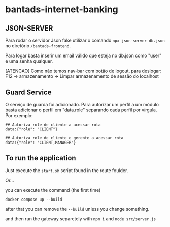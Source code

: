 # bantads-internet-banking

## JSON-SERVER

Para rodar o servidor Json fake utilizar o comando `npx json-server db.json` no diretório `/bantads-frontend`.

Para logar basta inserir um email válido que esteja no db.json como "user" e uma senha qualquer.

[ATENCAO] Como não temos nav-bar com botão de logout, para deslogar: F12 -> armazenamento -> Limpar armazenamento de sessão do localhost

## Guard Service

O serviço de guarda foi adicionado. Para autorizar um perfil a um módulo basta adicionar o perfil em "data.role"
separando cada perfil por vírgula. Por exemplo:

```
## Autoriza role de cliente a acessar rota
data:{"role": "CLIENT"}

## Autoriza role de cliente e gerente a acessar rota
data:{"role": "CLIENT,MANAGER"}
```
## To run the application

Just execute the `start.sh` script found in the route foulder.

Or...

you can execute the command (the first time)
```
docker compose up --build
```
after that you can remove the `--build` unless you change something.

and then run the gateway separetely with `npm i` and `node src/server.js` 
